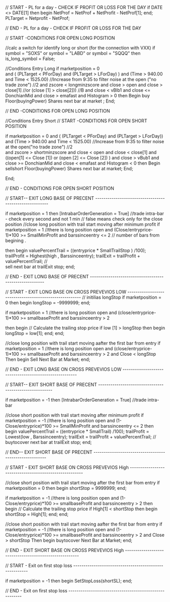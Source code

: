 
// START - PL for a day - CHECK IF PROFIT OR LOSS FOR THE DAY 
if DATE <> DATE[1] 
then begin
NetProf = NetProf + NetProfit - NetProf[1];
end;
PLTarget = Netprofit - NetProf;

// END - PL for a day - CHECK IF PROFIT OR LOSS FOR THE DAY 


// START -CONDITIONS FOR OPEN LONG POSITION 

//calc a switch for identify long or short (for the connection with VXX)
if symbol = "SOXS" or symbol = "LABD" or symbol = "SQQQ" then
is_long_symbol = False;

//Conditions Entry Long
if marketposition = 0  
and
( (PLTarget < PForDay) and (PLTarget > LForDay) ) 
and
(Time > 940.00 and Time < 1525.00) //Increase from 9:35 to filter noise at the open ("no trade zone") //2 
and zscore < longminzscore 
and close > open
and close > close[1] //or (close [1] > close[2])) //B
and close < vBlb1
and close <= DonchianMid
and close > emafast
and Histogram > 0
then Begin
buy Floor(buyingPower) Shares next bar at market  ;
End;

// END -CONDITIONS FOR OPEN LONG POSITION 


//Conditions Entry Short 
// START -CONDITIONS FOR OPEN SHORT POSITION 

if marketposition = 0  and ( (PLTarget < PForDay) and (PLTarget > LForDay))  
and (Time > 940.00 and Time < 1525.00) //Increase from 9:35 to filter noise at the open("no trade zone") //2     
and zscore > shortminzscore 
and close < open
and close < close[1] 
and ((open[1] <= Close [1]) or (open [2] <= Close [2]) )
and close > vBub1
and close >= DonchianMid
and close < emafast
and Histogram < 0
then Begin
sellshort Floor(buyingPower) Shares next bar at market;
End;

End;

// END - CONDITIONS FOR OPEN SHORT POSITION 


// START--  EXIT LONG BASE OF PRECENT -------------------------------------------------------


if marketposition = 1
then
[IntrabarOrderGeneration = True] //trade intra-bar - check every second and not 1 min
// false means check only for the close position 
//close long position with trail start moving after minimum profit 
if marketposition = 1 //there is long position open
and (Close/entryprice-1)*100 >= SmallMinProfit 
and barssinceentry <= 2 //  number of bars from begining . 
 
then begin
valuePercentTrail = ((entryprice * SmallTrailStop ) /100);
trailProfit = Highest(high , Barssinceentry); 
trailExit = trailProfit + valuePercentTrail; //          
sell next bar at trailExit  stop;
end;

// END - EXIT LONG BASE OF PRECENT -------------------------------------------------------




// START - EXIT LONG BASE ON CROSS PREVEVIOS LOW -------------------------------------------------------
//  initilias longStop
if marketposition = 0
then begin
longStop = -9999999;
end;

if marketposition = 1 //there is long position open
and (close/entryprice-1)*100 >= smallbaseProfit 
and barssinceentry > 2

then begin
// Calculate the trailing stop price
if low [1] > longStop 
then begin
longStop = low[1];
end;
end;


//close long position with trail start moving aafter the first bar from entry
if marketposition = 1 //there is long position open
and (close/entryprice-1)*100 >= smallbaseProfit 
and barssinceentry > 2
and Close < longStop 
Then begin
Sell Next Bar at Market;
end;

// END - EXIT LONG BASE ON CROSS PREVEVIOS LOW -------------------------------------------------------



// START--  EXIT SHORT BASE OF PRECENT -------------------------------------------------------

if marketposition = -1
then
[IntrabarOrderGeneration = True] //trade intra-bar


//close short position with trail start moving after minimum profit
if marketposition = -1 //there is long position open 
and (1-Close/entryprice)*100 >= SmallMinProfit 
and barssinceentry <= 2
then begin
valuePercentTrail = ((entryprice * SmallTrail) /100);
trailProfit = Lowest(low , Barssinceentry); 
trailExit = trailProfit + valuePercentTrail; //          
buytocover next bar at trailExit  stop;
end;


// END--  EXIT SHORT BASE OF PRECENT -------------------------------------------------------

// START - EXIT SHORT BASE ON CROSS PREVEVIOS High -------------------------------------------------------


//close short position with trail start moving after the first bar from entry
if marketposition = 0
then begin
shortStop = 9999999;
end;

if marketposition = -1 //there is long position open
and (1-Close/entryprice)*100 >= smallbaseProfit 
and barssinceentry > 2
then begin
// Calculate the trailing stop price
if High[1] < shortStop 
then begin
shortStop = High[1];
end;
end;


//close short position with trail start moving aafter the first bar from entry
if marketposition = -1 //there is long position open
and (1-Close/entryprice)*100 >= smallbaseProfit 
and barssinceentry > 2
and Close > shortStop 
Then begin
buytocover Next Bar at Market;
end;

// END - EXIT SHORT BASE ON CROSS PREVEVIOS High -------------------------------------------------------


// START - Exit on first stop loss -------------------------------------------------------

if marketposition = -1
then begin
SetStopLoss(shortSL);
end;

// END - Exit on first stop loss -------------------------------------------------------
